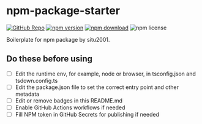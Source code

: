# npm-package-starter

[![GitHub Repo](https://img.shields.io/badge/GitHub-repo-080f12?style=flat&logo=github&logoColor=white)](https://github.com/situ2001/auto-adb)
[![npm version](https://img.shields.io/npm/v/auto-adb?style=flat&colorA=080f12&colorB=1fa669)](https://www.npmjs.com/package/auto-adb)
[![npm download](https://img.shields.io/npm/dt/auto-adb?style=flat&colorA=080f12&colorB=1fa669)](https://www.npmjs.com/package/auto-adb)
![npm license](https://img.shields.io/npm/l/auto-adb?style=flat&colorA=080f12&colorB=1fa669)

Boilerplate for npm package by situ2001.

## Do these before using

- [ ] Edit the runtime env, for example, node or browser, in tsconfig.json and tsdown.config.ts
- [ ] Edit the package.json file to set the correct entry point and other metadata
- [ ] Edit or remove badges in this README.md
- [ ] Enable GitHub Actions workflows if needed
- [ ] Fill NPM token in GitHub Secrets for publishing if needed
